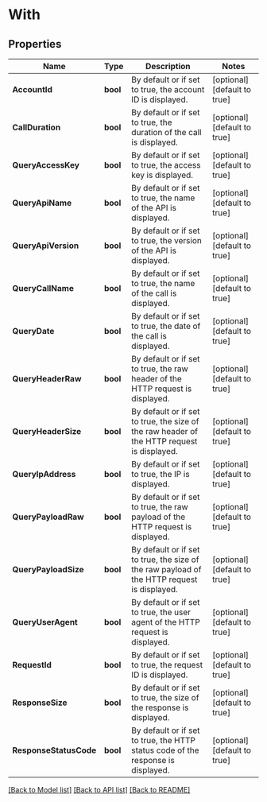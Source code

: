 # With

## Properties

Name | Type | Description | Notes
------------ | ------------- | ------------- | -------------
**AccountId** | **bool** | By default or if set to true, the account ID is displayed. | [optional] [default to true]
**CallDuration** | **bool** | By default or if set to true, the duration of the call is displayed. | [optional] [default to true]
**QueryAccessKey** | **bool** | By default or if set to true, the access key is displayed. | [optional] [default to true]
**QueryApiName** | **bool** | By default or if set to true, the name of the API is displayed. | [optional] [default to true]
**QueryApiVersion** | **bool** | By default or if set to true, the version of the API is displayed. | [optional] [default to true]
**QueryCallName** | **bool** | By default or if set to true, the name of the call is displayed. | [optional] [default to true]
**QueryDate** | **bool** | By default or if set to true, the date of the call is displayed. | [optional] [default to true]
**QueryHeaderRaw** | **bool** | By default or if set to true, the raw header of the HTTP request is displayed. | [optional] [default to true]
**QueryHeaderSize** | **bool** | By default or if set to true, the size of the raw header of the HTTP request is displayed. | [optional] [default to true]
**QueryIpAddress** | **bool** | By default or if set to true, the IP is displayed. | [optional] [default to true]
**QueryPayloadRaw** | **bool** | By default or if set to true, the raw payload of the HTTP request is displayed. | [optional] [default to true]
**QueryPayloadSize** | **bool** | By default or if set to true, the size of the raw payload of the HTTP request is displayed. | [optional] [default to true]
**QueryUserAgent** | **bool** | By default or if set to true, the user agent of the HTTP request is displayed. | [optional] [default to true]
**RequestId** | **bool** | By default or if set to true, the request ID is displayed. | [optional] [default to true]
**ResponseSize** | **bool** | By default or if set to true, the size of the response is displayed. | [optional] [default to true]
**ResponseStatusCode** | **bool** | By default or if set to true, the HTTP status code of the response is displayed. | [optional] [default to true]

[[Back to Model list]](../README.md#documentation-for-models) [[Back to API list]](../README.md#documentation-for-api-endpoints) [[Back to README]](../README.md)


